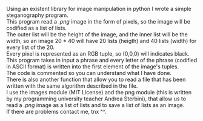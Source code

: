 Using an existent library for image manipulation in python I wrote a simple steganography program.\
This program read a *.png* image in the form of pixels, so the image will be codified as a list of lists.\
The outer list will be the height of the image, and the inner list will be the width, so an image 20 * 40 will have 20 lists (heigth) and 40 lists (width) for every list of the 20.\
Every pixel is represented as an RGB tuple, so (0,0,0) will indicates black.\
This program takes in input a phrase and every letter of the phrase (codified in ASCII format) is written into the first element of the image's tuples.\
The code is commented so you can understand what I have done.\
There is also another function that allow you to read a file that has been written with the same algorithm described in the file.\
I use the images module (MIT License) and the png module (this is written by my programming university teacher Andrea Sterbini), that allow us to read a *.png* image as a list of lists and to save a list of lists as an image. \
If there are problems contact me, tnx ^^.
